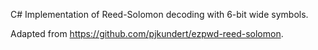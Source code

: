 ﻿C# Implementation of Reed-Solomon decoding with 6-bit wide symbols.

Adapted from https://github.com/pjkundert/ezpwd-reed-solomon.